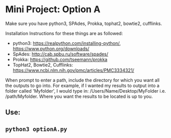 # Mini Project: Option A
Make sure you have python3, SPAdes, Prokka, tophat2, bowtie2, cufflinks.  

Installation Instructions for these things are as followed:  
- python3: https://realpython.com/installing-python/, https://www.python.org/downloads/  
- SpAdes: http://cab.spbu.ru/software/spades/  
- Prokka: https://github.com/tseemann/prokka  
- TopHat2, Bowtie2, Cufflinks: https://www.ncbi.nlm.nih.gov/pmc/articles/PMC3334321/  


When prompt to enter a path, include the directory for which you want all the outputs to go into. For example, if I wanted my results to output into a folder called 'Myfolder', I would type in: /Users/Name/Desktop/MyFolder i.e. /path/Myfolder. Where you want the results to be located is up to you.

<h2>Use:<h2>

``
python3 optionA.py
``
